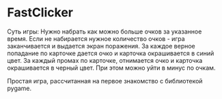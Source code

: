 # FastClicker
Суть игры: 
Нужно набрать как можно больше очков за указанное время. 
Если не набирается нужное количество очков - игра заканчивается и выдается экран поражения.
За каждое верное попадание по карточке дается очко и карточка окрашивается в синий цвет. 
За каждый промах по карточке, отнимается очко и карточка окрашивается в черный цвет. При этом можно уйти в минус по очкам.

Простая игра, рассчитанная на первое знакомство с библиотекой pygame.
